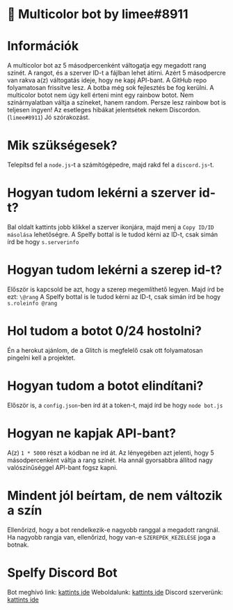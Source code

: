 <h1>🌈 Multicolor bot by limee#8911<h1>

# Információk
A multicolor bot az 5 másodpercenként váltogatja egy megadott rang színét.
A rangot, és a szerver ID-t a fájlban lehet átírni.
Azért 5 másodpercre van rakva a(z) váltogatás ideje, hogy ne kapj API-bant.
A GitHub repo folyamatosan frissítve lesz.
A botba még sok fejlesztés be fog kerülni.
A multicolor botot nem úgy kell érteni mint egy rainbow botot.
Nem színárnyalatban váltja a színeket, hanem random.
Persze lesz rainbow bot is teljesen ingyen!
Az esetleges hibákat jelentsétek nekem Discordon. (`limee#8911`)
Jó szórakozást.

# Mik szükségesek?
Telepítsd fel a `node.js`-t a számítógépedre, majd rakd fel a `discord.js`-t.

# Hogyan tudom lekérni a szerver id-t?
Bal oldalt kattints jobb klikkel a szerver ikonjára, majd menj a `Copy ID/ID másolása` lehetőségre.
A Spelfy bottal is le tudod kérni az ID-t, csak simán írd be hogy `s.serverinfo`

# Hogyan tudom lekérni a szerep id-t?
Először is kapcsold be azt, hogy a szerep megemlíthető legyen. Majd írd be ezt: `\@rang`
A Spelfy bottal is le tudod kérni az ID-t, csak simán írd be hogy `s.roleinfo @rang`

# Hol tudom a botot 0/24 hostolni?
Én a herokut ajánlom, de a Glitch is megfelelő csak ott folyamatosan pingelni kell a projektet.

# Hogyan tudom a botot elindítani?
Először is, a `config.json`-ben írd át a token-t, majd írd be hogy `node bot.js`

# Hogyan ne kapjak API-bant?
A(z) `1 * 5000` részt a kódban ne írd át. Az lényegében azt jelenti, hogy 5 másodpercenként váltja a rang színét. Ha annál gyorsabbra állítod
nagy valószínűséggel API-bant fogsz kapni.

# Mindent jól beírtam, de nem változik a szín
Ellenőrizd, hogy a bot rendelkezik-e nagyobb ranggal a megadott rangnál.
Ha nagyobb rangja van, ellenőrizd, hogy van-e `SZEREPEK_KEZELÉSE` joga a botnak.

# Spelfy Discord Bot
Bot meghívó link: <a href="https://discordapp.com/oauth2/authorize?client_id=588420113120886804&scope=bot&permissions=2146958847"> kattints ide</a>
Weboldalunk: <a href="https://spelfy.tk"> kattints ide</a>
Discord szerverünk: <a href="https://discordapp.com/invite/RkHSFpE"> kattints ide</a>

